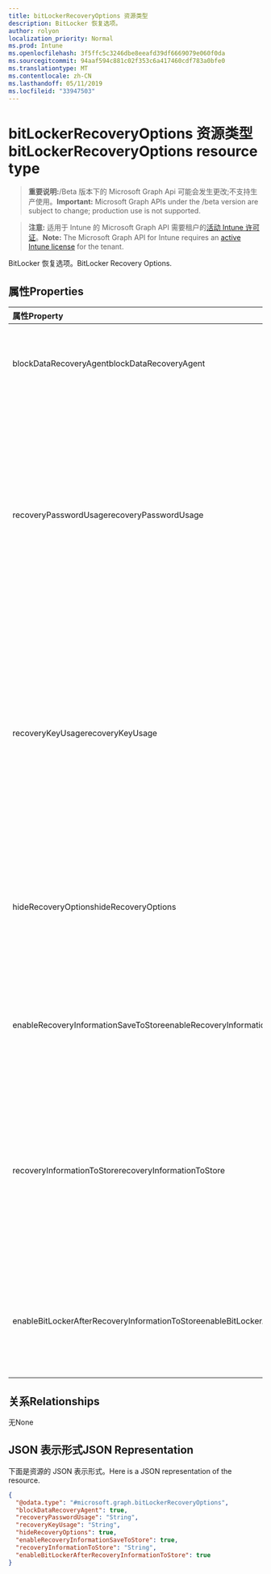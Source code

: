 ```yaml
---
title: bitLockerRecoveryOptions 资源类型
description: BitLocker 恢复选项。
author: rolyon
localization_priority: Normal
ms.prod: Intune
ms.openlocfilehash: 3f5ffc5c3246dbe8eeafd39df6669079e060f0da
ms.sourcegitcommit: 94aaf594c881c02f353c6a417460cdf783a0bfe0
ms.translationtype: MT
ms.contentlocale: zh-CN
ms.lasthandoff: 05/11/2019
ms.locfileid: "33947503"
---
```

# <a name="bitlockerrecoveryoptions-resource-type"></a><span data-ttu-id="b3acd-103">bitLockerRecoveryOptions 资源类型</span><span class="sxs-lookup"><span data-stu-id="b3acd-103">bitLockerRecoveryOptions resource type</span></span>

> <span data-ttu-id="b3acd-104">**重要说明:**/Beta 版本下的 Microsoft Graph Api 可能会发生更改;不支持生产使用。</span><span class="sxs-lookup"><span data-stu-id="b3acd-104">**Important:** Microsoft Graph APIs under the /beta version are subject to change; production use is not supported.</span></span>

> <span data-ttu-id="b3acd-105">**注意:** 适用于 Intune 的 Microsoft Graph API 需要租户的[活动 Intune 许可证](https://go.microsoft.com/fwlink/?linkid=839381)。</span><span class="sxs-lookup"><span data-stu-id="b3acd-105">**Note:** The Microsoft Graph API for Intune requires an [active Intune license](https://go.microsoft.com/fwlink/?linkid=839381) for the tenant.</span></span>

<span data-ttu-id="b3acd-106">BitLocker 恢复选项。</span><span class="sxs-lookup"><span data-stu-id="b3acd-106">BitLocker Recovery Options.</span></span>

## <a name="properties"></a><span data-ttu-id="b3acd-107">属性</span><span class="sxs-lookup"><span data-stu-id="b3acd-107">Properties</span></span>
|<span data-ttu-id="b3acd-108">属性</span><span class="sxs-lookup"><span data-stu-id="b3acd-108">Property</span></span>|<span data-ttu-id="b3acd-109">类型</span><span class="sxs-lookup"><span data-stu-id="b3acd-109">Type</span></span>|<span data-ttu-id="b3acd-110">说明</span><span class="sxs-lookup"><span data-stu-id="b3acd-110">Description</span></span>|
|:---|:---|:---|
|<span data-ttu-id="b3acd-111">blockDataRecoveryAgent</span><span class="sxs-lookup"><span data-stu-id="b3acd-111">blockDataRecoveryAgent</span></span>|<span data-ttu-id="b3acd-112">Boolean</span><span class="sxs-lookup"><span data-stu-id="b3acd-112">Boolean</span></span>|<span data-ttu-id="b3acd-113">指示是否阻止基于证书的数据恢复代理。</span><span class="sxs-lookup"><span data-stu-id="b3acd-113">Indicates whether to block certificate-based data recovery agent.</span></span>|
|<span data-ttu-id="b3acd-114">recoveryPasswordUsage</span><span class="sxs-lookup"><span data-stu-id="b3acd-114">recoveryPasswordUsage</span></span>|[<span data-ttu-id="b3acd-115">configurationUsage</span><span class="sxs-lookup"><span data-stu-id="b3acd-115">configurationUsage</span></span>](../resources/intune-deviceconfig-configurationusage.md)|<span data-ttu-id="b3acd-116">指示是否允许用户或需要用户为固定或系统磁盘生成48位数的恢复密码。</span><span class="sxs-lookup"><span data-stu-id="b3acd-116">Indicates whether users are allowed or required to generate a 48-digit recovery password for fixed or system disk.</span></span> <span data-ttu-id="b3acd-117">可取值为：`blocked`、`required`、`allowed`。</span><span class="sxs-lookup"><span data-stu-id="b3acd-117">Possible values are: `blocked`, `required`, `allowed`.</span></span>|
|<span data-ttu-id="b3acd-118">recoveryKeyUsage</span><span class="sxs-lookup"><span data-stu-id="b3acd-118">recoveryKeyUsage</span></span>|[<span data-ttu-id="b3acd-119">configurationUsage</span><span class="sxs-lookup"><span data-stu-id="b3acd-119">configurationUsage</span></span>](../resources/intune-deviceconfig-configurationusage.md)|<span data-ttu-id="b3acd-120">指示是否允许用户或需要用户生成用于固定或系统磁盘的256位恢复密钥。</span><span class="sxs-lookup"><span data-stu-id="b3acd-120">Indicates whether users are allowed or required to generate a 256-bit recovery key for fixed or system disk.</span></span> <span data-ttu-id="b3acd-121">可取值为：`blocked`、`required`、`allowed`。</span><span class="sxs-lookup"><span data-stu-id="b3acd-121">Possible values are: `blocked`, `required`, `allowed`.</span></span>|
|<span data-ttu-id="b3acd-122">hideRecoveryOptions</span><span class="sxs-lookup"><span data-stu-id="b3acd-122">hideRecoveryOptions</span></span>|<span data-ttu-id="b3acd-123">Boolean</span><span class="sxs-lookup"><span data-stu-id="b3acd-123">Boolean</span></span>|<span data-ttu-id="b3acd-124">指示是否允许在 BitLocker 安装向导中显示固定或系统磁盘的恢复选项。</span><span class="sxs-lookup"><span data-stu-id="b3acd-124">Indicates whether or not to allow showing recovery options in BitLocker Setup Wizard for fixed or system disk.</span></span>|
|<span data-ttu-id="b3acd-125">enableRecoveryInformationSaveToStore</span><span class="sxs-lookup"><span data-stu-id="b3acd-125">enableRecoveryInformationSaveToStore</span></span>|<span data-ttu-id="b3acd-126">Boolean</span><span class="sxs-lookup"><span data-stu-id="b3acd-126">Boolean</span></span>|<span data-ttu-id="b3acd-127">指示是否允许 BitLocker 恢复信息存储在 AD DS 中。</span><span class="sxs-lookup"><span data-stu-id="b3acd-127">Indicates whether or not to allow BitLocker recovery information to store in AD DS.</span></span>|
|<span data-ttu-id="b3acd-128">recoveryInformationToStore</span><span class="sxs-lookup"><span data-stu-id="b3acd-128">recoveryInformationToStore</span></span>|[<span data-ttu-id="b3acd-129">bitLockerRecoveryInformationType</span><span class="sxs-lookup"><span data-stu-id="b3acd-129">bitLockerRecoveryInformationType</span></span>](../resources/intune-deviceconfig-bitlockerrecoveryinformationtype.md)|<span data-ttu-id="b3acd-130">配置存储在 AD DS 中的 BitLocker 恢复信息的哪些部分。</span><span class="sxs-lookup"><span data-stu-id="b3acd-130">Configure what pieces of BitLocker recovery information are stored to AD DS.</span></span> <span data-ttu-id="b3acd-131">可取值为：`passwordAndKey`、`passwordOnly`。</span><span class="sxs-lookup"><span data-stu-id="b3acd-131">Possible values are: `passwordAndKey`, `passwordOnly`.</span></span>|
|<span data-ttu-id="b3acd-132">enableBitLockerAfterRecoveryInformationToStore</span><span class="sxs-lookup"><span data-stu-id="b3acd-132">enableBitLockerAfterRecoveryInformationToStore</span></span>|<span data-ttu-id="b3acd-133">Boolean</span><span class="sxs-lookup"><span data-stu-id="b3acd-133">Boolean</span></span>|<span data-ttu-id="b3acd-134">指示在将恢复信息存储在 AD DS 中之前是否启用 BitLocker。</span><span class="sxs-lookup"><span data-stu-id="b3acd-134">Indicates whether or not to enable BitLocker until recovery information is stored in AD DS.</span></span>|

## <a name="relationships"></a><span data-ttu-id="b3acd-135">关系</span><span class="sxs-lookup"><span data-stu-id="b3acd-135">Relationships</span></span>
<span data-ttu-id="b3acd-136">无</span><span class="sxs-lookup"><span data-stu-id="b3acd-136">None</span></span>

## <a name="json-representation"></a><span data-ttu-id="b3acd-137">JSON 表示形式</span><span class="sxs-lookup"><span data-stu-id="b3acd-137">JSON Representation</span></span>
<span data-ttu-id="b3acd-138">下面是资源的 JSON 表示形式。</span><span class="sxs-lookup"><span data-stu-id="b3acd-138">Here is a JSON representation of the resource.</span></span>
<!-- {
  "blockType": "resource",
  "@odata.type": "microsoft.graph.bitLockerRecoveryOptions"
}
-->
``` json
{
  "@odata.type": "#microsoft.graph.bitLockerRecoveryOptions",
  "blockDataRecoveryAgent": true,
  "recoveryPasswordUsage": "String",
  "recoveryKeyUsage": "String",
  "hideRecoveryOptions": true,
  "enableRecoveryInformationSaveToStore": true,
  "recoveryInformationToStore": "String",
  "enableBitLockerAfterRecoveryInformationToStore": true
}
```




